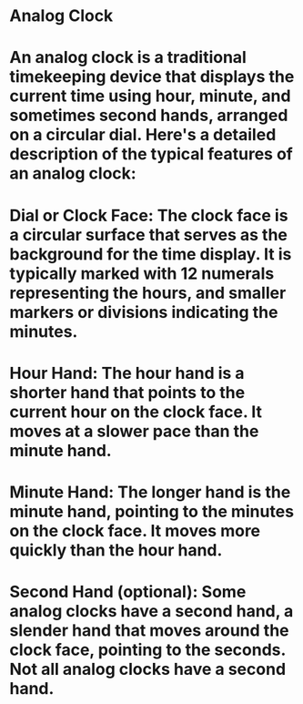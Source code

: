 # Analog Clock

# An analog clock is a traditional timekeeping device that displays the current time using hour, minute, and sometimes second hands, arranged on a circular dial. Here's a detailed description of the typical features of an analog clock:

# Dial or Clock Face: The clock face is a circular surface that serves as the background for the time display. It is typically marked with 12 numerals representing the hours, and smaller markers or divisions indicating the minutes.

# Hour Hand: The hour hand is a shorter hand that points to the current hour on the clock face. It moves at a slower pace than the minute hand.

# Minute Hand: The longer hand is the minute hand, pointing to the minutes on the clock face. It moves more quickly than the hour hand.

# Second Hand (optional): Some analog clocks have a second hand, a slender hand that moves around the clock face, pointing to the seconds. Not all analog clocks have a second hand.
